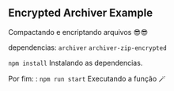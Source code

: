 ## Encrypted Archiver Example

 Compactando e encriptando arquivos 😎😎

 dependencias:
     `archiver`
     `archiver-zip-encrypted`

 `npm install` Instalando as dependencias.

 Por fim: : `npm run start` Executando a função 🪄



 
 